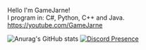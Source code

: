 Hello I'm GameJarne!         
I program in: C#, Python, C++ and Java.             
https://youtube.com/GameJarne   

![Anurag's GitHub stats](https://github-readme-stats-gamejarne.vercel.app/api?username=gamejarne&show_icons=true&theme=tokyonight)
[![Discord Presence](https://lanyard.cnrad.dev/api/481865428046446592)](https://discord.com/users/481865428046446592)
